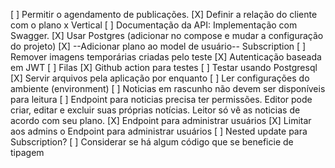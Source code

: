 [ ] Permitir o agendamento de publicações.
[X] Definir a relação do cliente com o plano x Vertical
[ ] Documentação da API: Implementação com Swagger.
[X] Usar Postgres (adicionar no compose e mudar a configuração do projeto)
[X] --Adicionar plano ao model de usuário-- Subscription
[ ] Remover imagens temporárias criadas pelo teste
[X] Autenticação baseada em JWT
[ ] Filas
[X] Github action para testes
[ ] Testar usando Postgresql
[X] Servir arquivos pela aplicação por enquanto
[ ] Ler configurações do ambiente (environment)
[ ] Noticias em rascunho não devem ser disponíveis para leitura
[ ] Endpoint para noticias precisa ter permissões. Editor pode criar, editar e excluir suas próprias notícias. Leitor só vê as noticias de acordo com seu plano.
[X] Endpoint para administrar usuários
[X] Limitar aos admins o Endpoint para administrar usuários
[ ] Nested update para Subscription?
[ ] Considerar se há algum código que se beneficie de tipagem